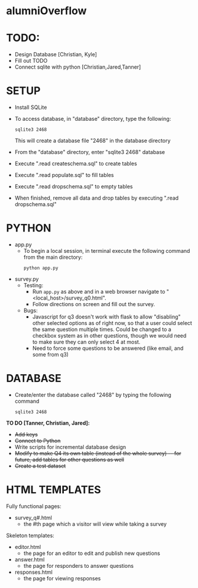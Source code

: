 # alumniOverflow

# TODO:
  * Design Database [Christian, Kyle]
  * Fill out TODO
  * Connect sqlite with python [Christian,Jared,Tanner]

# SETUP
  * Install SQLite
  * To access database, in "database" directory, type the following:
    ```
    sqlite3 2468
    ```
    This will create a database file "2468" in the database directory
    
  * From the "database" directory, enter "sqlite3 2468" database
  * Execute ".read createschema.sql" to create tables
  * Execute ".read populate.sql" to fill tables
  * Execute ".read dropschema.sql" to empty tables
  * When finished, remove all data and drop tables by executing ".read dropschema.sql"
    
# PYTHON
  * app.py
    * To begin a local session, in terminal execute the following command from the main directory:
      ```
      python app.py
      ```  
  * survey.py
    * Testing:
      * Run `app.py` as above and in a web browser navigate to "<local_host>/survey_q0.html".
      * Follow directions on screen and fill out the survey.
    * Bugs: 
      * Javascript for q3 doesn't work with flask to allow "disabling" other selected options as of right now, so that a user could select the same question multiple times. Could be changed to a checkbox system as in other questions, though we would need to make sure they can only select 4 at most.
      * Need to force some questions to be answered (like email, and some from q3)
    
# DATABASE
  * Create/enter the database called "2468" by typing the following command
    ```
    sqlite3 2468
    
    ```  
  __TO DO [Tanner, Christian, Jared]:__
  * ~~Add keys~~
  * ~~Connect to Python~~
  * Write scripts for incremental database design
  * ~~Modify to make Q4 its own table (instead of the whole survey) -- for future, add tables for other questions as well~~
  * ~~Create a test dataset~~
  

# HTML TEMPLATES
Fully functional pages:
  * survey_q#.html
    * the #th page which a visitor will view while taking a survey
    
Skeleton templates:
  * editor.html
    * the page for an editor to edit and publish new questions
  * answer.html
    * the page for responders to answer questions
  * responses.html
    * the page for viewing responses
